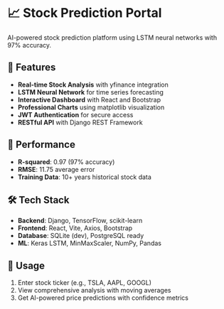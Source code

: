 ﻿# 📈 Stock Prediction Portal

AI-powered stock prediction platform using LSTM neural networks with 97% accuracy.

## 🌟 Features
- **Real-time Stock Analysis** with yfinance integration
- **LSTM Neural Network** for time series forecasting
- **Interactive Dashboard** with React and Bootstrap
- **Professional Charts** using matplotlib visualization
- **JWT Authentication** for secure access
- **RESTful API** with Django REST Framework

## 🚀 Performance
- **R-squared**: 0.97 (97% accuracy)
- **RMSE**: 11.75 average error
- **Training Data**: 10+ years historical stock data

## 🛠️ Tech Stack
- **Backend**: Django, TensorFlow, scikit-learn
- **Frontend**: React, Vite, Axios, Bootstrap
- **Database**: SQLite (dev), PostgreSQL ready
- **ML**: Keras LSTM, MinMaxScaler, NumPy, Pandas

## 📱 Usage
1. Enter stock ticker (e.g., TSLA, AAPL, GOOGL)
2. View comprehensive analysis with moving averages
3. Get AI-powered price predictions with confidence metrics


